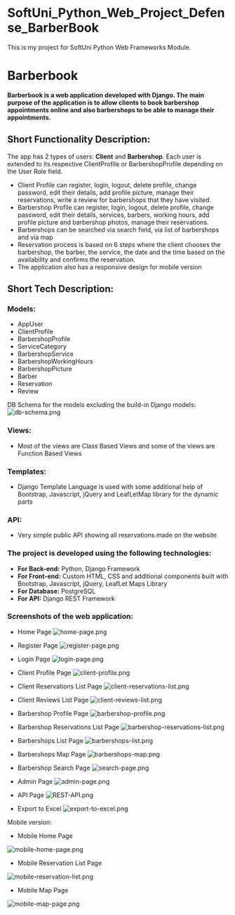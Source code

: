 # SoftUni_Python_Web_Project_Defense_BarberBook

This is my project for SoftUni Python Web Frameworks Module.

# **Barberbook**

**Barberbook is a web application developed with Django. The main purpose of the application is to allow clients to book barbershop appointments 
online and also barbershops to be able to manage their appointments.**

## Short Functionality Description:

The app has 2 types of users: **Client** and **Barbershop**. Each user is extended to its respective ClientProfile or BarbershopProfile depending on the User Role field.

- Client Profile can register, login, logout, delete profile, change password, edit their details, add profile picture, manage their reservations, write a review for barbershops that they have visited.
- Barbershop Profile can register, login, logout, delete profile, change password, edit their details, services, barbers, working hours, add profile picture and barbershop photos, manage their reservations.
- Barbershops can be searched via search field, via list of barbershops and via map
- Reservation process is based on 6 steps where the client chooses the barbershop, the barber, the service, the date and the time based on the availability and confirms the reservation.
- The application also has a responsive design for mobile version


## Short Tech Description:

### Models:
- AppUser
- ClientProfile
- BarbershopProfile
- ServiceCategory
- BarbershopService
- BarbershopWorkingHours
- BarbershopPicture
- Barber
- Reservation
- Review

DB Schema for the models excluding the build-in Django models:
![db-schema.png](site-images%2Fdb-schema.png)

### Views:
- Most of the views are Class Based Views and some of the views are Function Based Views

### Templates:
- Django Template Language is used with some additional help of Bootstrap, Javascript, jQuery and LeafLetMap library for the dynamic parts

### API:
- Very simple public API showing all reservations made on the website

### **The project is developed using the following technologies:**
- **For Back-end:** Python, Django Framework
- **For Front-end:** Custom HTML, CSS and additional components built with Bootstrap, Javascript, jQuery, LeafLet Maps Library
- **For Database:** PostgreSQL
- **For API:** Django REST Framework

### **Screenshots of the web application:**
- Home Page
![home-page.png](site-images%2Fhome-page.png)


- Register Page
![register-page.png](site-images%2Fregister-page.png)


- Login Page
![login-page.png](site-images%2Flogin-page.png)


- Client Profile Page
![client-profile.png](site-images%2Fclient-profile.png)


- Client Reservations List Page
![client-reservations-list.png](site-images%2Fclient-reservations-list.png)


- Client Reviews List Page
![client-reviews-list.png](site-images%2Fclient-reviews-list.png)


- Barbershop Profile Page
![barbershop-profile.png](site-images%2Fbarbershop-profile.png)


- Barbershop Reservations List Page
![barbershop-reservations-list.png](site-images%2Fbarbershop-reservations-list.png)


- Barbershops List Page
![barbershops-list.png](site-images%2Fbarbershops-list.png)


- Barbershops Map Page
![barbershops-map.png](site-images%2Fbarbershops-map.png)


- Barbershop Search Page
![search-page.png](site-images%2Fsearch-page.png)


- Admin Page
![admin-page.png](site-images%2Fadmin-page.png)


- API Page
![REST-API.png](site-images%2FREST-API.png)

- Export to Excel
![export-to-excel.png](site-images%2Fexport-to-excel.png)

Mobile version: 

- Mobile Home Page

![mobile-home-page.png](site-images%2Fmobile-home-page.png)


- Mobile Reservation List Page

![mobile-reservation-list.png](site-images%2Fmobile-reservation-list.png)


- Mobile Map Page

![mobile-map-page.png](site-images%2Fmobile-map-page.png)
